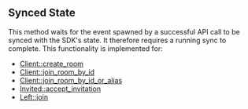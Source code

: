 ## Synced State
This method waits for the event spawned by a successful API call to be synced with the SDK's state. It therefore requires a running sync to complete. This functionality is implemented for:
+ [Client::create_room][client_create_room]
+ [Client::join_room_by_id][client_join]
+ [Client::join_room_by_id_or_alias][client_join_alias]
+ [Invited::accept_invitation][invited_accept]
+ [Left::join][left_join]
<!--
    These are commented out because they link to private methods.
    + [Common::join][common_join]
    + [Common::leave][common_leave],
-->

[client_create_room]: crate::Client::create_room
[client_join]: crate::Client::join_room_by_id
[client_join_alias]: crate::Client::join_room_by_id_or_alias
[common_join]: crate::room::Common::join
[common_leave]: crate::room::Common::leave
[invited_accept]: crate::room::Invited::accept_invitation
[left_join]: crate::room::Left::join